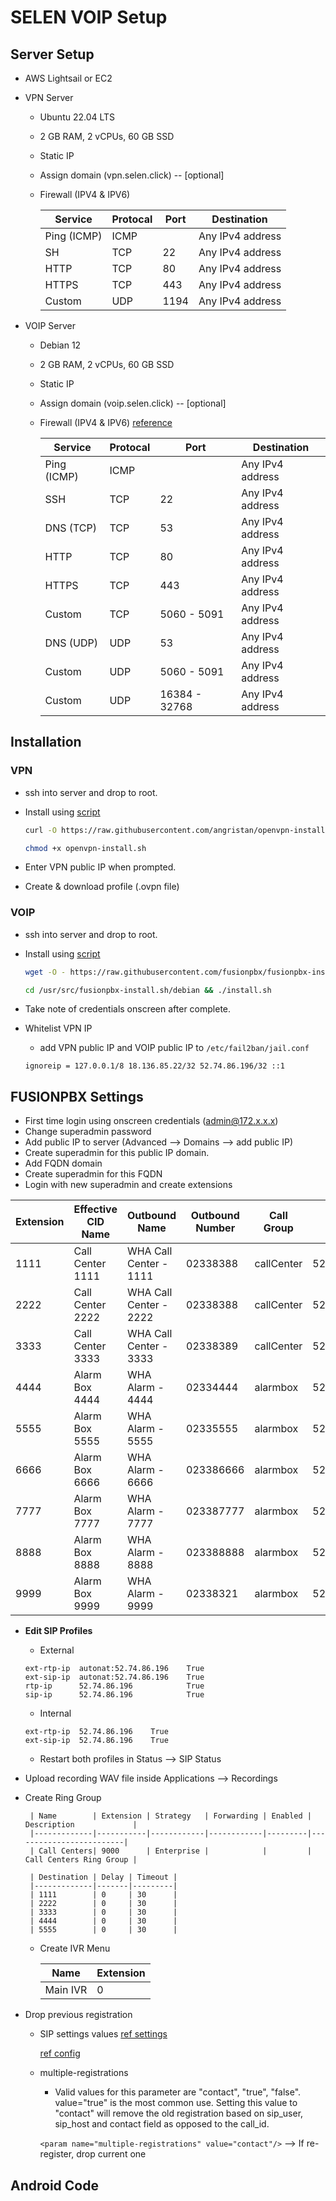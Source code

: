 # SELEN VOIP Setup

## Server Setup
- AWS Lightsail or EC2
- VPN Server 
	- Ubuntu 22.04 LTS
	- 2 GB RAM, 2 vCPUs, 60 GB SSD
	- Static IP
	- Assign domain (vpn.selen.click) -- [optional]
	- Firewall (IPV4 & IPV6)
		
		Service|Protocal|Port|Destination|
		-------|--------|----|-----------|
		Ping (ICMP)	|ICMP	 |		|Any IPv4 address
		SH				|TCP	 |22 	|Any IPv4 address
		HTTP			|TCP	 |80	|Any IPv4 address
		HTTPS			|TCP	 |443	|Any IPv4 address
		Custom			|UDP	 |1194	|Any IPv4 address
		
- VOIP Server 
	- Debian 12
	- 2 GB RAM, 2 vCPUs, 60 GB SSD
	- Static IP
	- Assign domain (voip.selen.click) -- [optional]
	- Firewall (IPV4 & IPV6) [reference](https://docs.fusionpbx.com/en/latest/firewall.html)
		
		Service|Protocal|Port|Destination|
		-------|--------|----|-----------|
		Ping (ICMP)	|ICMP	| 		|Any IPv4 address
		SSH				|TCP	|22		|Any IPv4 address
		DNS (TCP)		|TCP	|53		|Any IPv4 address
		HTTP			|TCP	|80		|Any IPv4 address
		HTTPS			|TCP	|443	|Any IPv4 address
		Custom			|TCP	|5060 - 5091	|Any IPv4 address
		DNS (UDP)		|UDP	|53		|Any IPv4 address
		Custom			|UDP	|5060 - 5091	|Any IPv4 address
		Custom			|UDP	|16384 - 32768 |Any IPv4 address



## Installation

### VPN
- ssh into server and drop to root.
- Install using [script](https://github.com/angristan/openvpn-install)

	```sh
	curl -O https://raw.githubusercontent.com/angristan/openvpn-install/master/openvpn-install.sh

	chmod +x openvpn-install.sh
	```
- Enter VPN public IP when prompted.
- Create & download profile (.ovpn file)

### VOIP
- ssh into server and drop to root.
- Install using [script](https://docs.fusionpbx.com/en/latest/getting_started/quick_install.html)

	```sh
	wget -O - https://raw.githubusercontent.com/fusionpbx/fusionpbx-install.sh/master/debian/pre-install.sh | sh;
	
	cd /usr/src/fusionpbx-install.sh/debian && ./install.sh

	```
- Take note of credentials onscreen after complete.
- Whitelist VPN IP
	- add VPN public IP and VOIP public IP to `/etc/fail2ban/jail.conf`
	```
	ignoreip = 127.0.0.1/8 18.136.85.22/32 52.74.86.196/32 ::1
	```

## FUSIONPBX Settings
- First time login using onscreen credentials (admin@172.x.x.x)
- Change superadmin password
- Add public IP to server (Advanced --> Domains --> add public IP)
- Create superadmin for this public IP domain.
- Add FQDN domain
- Create superadmin for this FQDN
- Login with new superadmin and create extensions

| Extension | Effective CID Name | Outbound Name            | Outbound Number | Call Group | Address     | Description       |
|-----------|--------------------|--------------------------|-----------------|------------|-------------|-------------------|
| 1111      | Call Center 1111   | WHA Call Center - 1111   | 02338388        | callCenter | 52.74.86.196 | Call Center 1111  |
| 2222      | Call Center 2222   | WHA Call Center - 2222   | 02338388        | callCenter | 52.74.86.196 | Call Center 2222  |
| 3333      | Call Center 3333   | WHA Call Center - 3333   | 02338389        | callCenter | 52.74.86.196 | Call Center 3333  |
| 4444      | Alarm Box 4444     | WHA Alarm - 4444         | 02334444        | alarmbox   | 52.74.86.196 | Alarm Box 4444    |
| 5555      | Alarm Box 5555     | WHA Alarm - 5555         | 02335555        | alarmbox   | 52.74.86.196 | Alarm Box 5555    |
| 6666      | Alarm Box 6666     | WHA Alarm - 6666         | 023386666       | alarmbox   | 52.74.86.196 | Alarm Box 6666    |
| 7777      | Alarm Box 7777     | WHA Alarm - 7777         | 023387777       | alarmbox   | 52.74.86.196 | Alarm Box 7777    |
| 8888      | Alarm Box 8888     | WHA Alarm - 8888         | 023388888       | alarmbox   | 52.74.86.196 | Alarm Box 8888    |
| 9999      | Alarm Box 9999     | WHA Alarm - 9999         | 02338321        | alarmbox   | 52.74.86.196 | Alarm Box 9999    |

- **Edit SIP Profiles**
	- External
	
	```
	ext-rtp-ip	autonat:52.74.86.196  	True
	ext-sip-ip	autonat:52.74.86.196  	True
	rtp-ip 		52.74.86.196  			True
	sip-ip 		52.74.86.196  			True
	```	 
	
	- Internal

	```
	ext-rtp-ip	52.74.86.196  	True
	ext-sip-ip	52.74.86.196  	True	 
  	```
  	
  	- Restart both profiles in Status --> SIP Status
 
 - Upload recording WAV file inside Applications --> Recordings
 - Create Ring Group
 
	 	| Name        | Extension | Strategy   | Forwarding | Enabled | Description             |
		|-------------|-----------|------------|------------|---------|-------------------------|
		| Call Centers| 9000      | Enterprise |            |         | Call Centers Ring Group |

		| Destination | Delay | Timeout |
		|-------------|-------|---------|
		| 1111        | 0     | 30      |
		| 2222        | 0     | 30      |
		| 3333        | 0     | 30      |
		| 4444        | 0     | 30      |
		| 5555        | 0     | 30      |

	- Create IVR Menu
	
		| Name      | Extension |
		|-----------|-----------|
		| Main IVR  | 0         |
		

- Drop previous registration
    - SIP settings values
        [ref settings](https://developer.signalwire.com/freeswitch/FreeSWITCH-Explained/Configuration/Sofia-SIP-Stack/Sofia-Configuration-Files_7144453/)

        [ref config](https://freeswitch.org/confluence/display/FREESWITCH/Sofia+Configuration+Files)

    - multiple-registrations
        - Valid values for this parameter are "contact", "true", "false". value="true" is the most common use. Setting this value to "contact" will remove the old registration based on sip_user, sip_host and contact field as opposed to the call_id.

        `<param name="multiple-registrations" value="contact"/>` --> If re-register, drop current one

## Android Code
